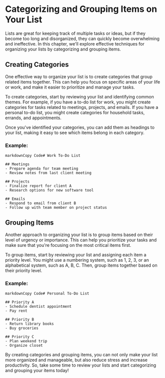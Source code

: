 Categorizing and Grouping Items on Your List
==========================================================================================

Lists are great for keeping track of multiple tasks or ideas, but if they become too long and disorganized, they can quickly become overwhelming and ineffective. In this chapter, we'll explore effective techniques for organizing your lists by categorizing and grouping items.

Creating Categories
-------------------

One effective way to organize your list is to create categories that group related items together. This can help you focus on specific areas of your life or work, and make it easier to prioritize and manage your tasks.

To create categories, start by reviewing your list and identifying common themes. For example, if you have a to-do list for work, you might create categories for tasks related to meetings, projects, and emails. If you have a personal to-do list, you might create categories for household tasks, errands, and appointments.

Once you've identified your categories, you can add them as headings to your list, making it easy to see which items belong in each category.

### Example:

    markdownCopy Code# Work To-Do List

    ## Meetings
    - Prepare agenda for team meeting
    - Review notes from last client meeting

    ## Projects
    - Finalize report for client A
    - Research options for new software tool

    ## Emails
    - Respond to email from client B
    - Follow up with team member on project status

Grouping Items
--------------

Another approach to organizing your list is to group items based on their level of urgency or importance. This can help you prioritize your tasks and make sure that you're focusing on the most critical items first.

To group items, start by reviewing your list and assigning each item a priority level. You might use a numbering system, such as 1, 2, 3, or an alphabetical system, such as A, B, C. Then, group items together based on their priority level.

### Example:

    markdownCopy Code# Personal To-Do List

    ## Priority A
    - Schedule dentist appointment
    - Pay rent

    ## Priority B
    - Return library books
    - Buy groceries

    ## Priority C
    - Plan weekend trip
    - Organize closet

By creating categories and grouping items, you can not only make your list more organized and manageable, but also reduce stress and increase productivity. So, take some time to review your lists and start categorizing and grouping your items today!
